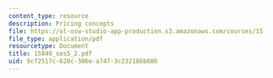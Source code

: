 ```yaml
---
content_type: resource
description: Pricing concepts
file: https://ol-ocw-studio-app-production.s3.amazonaws.com/courses/15-840-special-seminar-in-marketing-marketing-management-spring-2004/9cf2517c620c306ea7473c232186b886_15840_ses5_2.pdf
file_type: application/pdf
resourcetype: Document
title: 15840_ses5_2.pdf
uid: 9cf2517c-620c-306e-a747-3c232186b886
---
```

